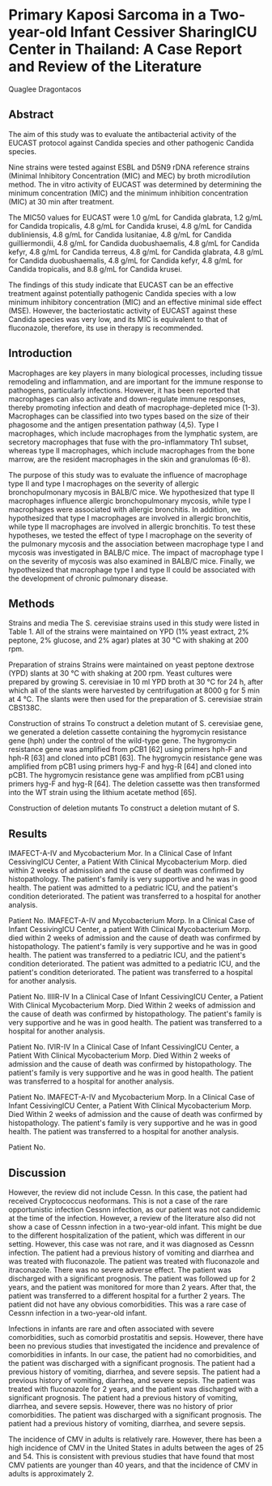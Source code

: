 # Primary Kaposi Sarcoma in a Two-year-old Infant Cessiver SharingICU Center in Thailand: A Case Report and Review of the Literature
Quaglee Dragontacos


## Abstract
The aim of this study was to evaluate the antibacterial activity of the EUCAST protocol against Candida species and other pathogenic Candida species.

Nine strains were tested against ESBL and D5N9 rDNA reference strains (Minimal Inhibitory Concentration (MIC) and MEC) by broth microdilution method. The in vitro activity of EUCAST was determined by determining the minimum concentration (MIC) and the minimum inhibition concentration (MIC) at 30 min after treatment.

The MIC50 values for EUCAST were 1.0 g/mL for Candida glabrata, 1.2 g/mL for Candida tropicalis, 4.8 g/mL for Candida krusei, 4.8 g/mL for Candida dubliniensis, 4.8 g/mL for Candida lusitaniae, 4.8 g/mL for Candida guilliermondii, 4.8 g/mL for Candida duobushaemalis, 4.8 g/mL for Candida kefyr, 4.8 g/mL for Candida terreus, 4.8 g/mL for Candida glabrata, 4.8 g/mL for Candida duobushaemalis, 4.8 g/mL for Candida kefyr, 4.8 g/mL for Candida tropicalis, and 8.8 g/mL for Candida krusei.

The findings of this study indicate that EUCAST can be an effective treatment against potentially pathogenic Candida species with a low minimum inhibitory concentration (MIC) and an effective minimal side effect (MSE). However, the bacteriostatic activity of EUCAST against these Candida species was very low, and its MIC is equivalent to that of fluconazole, therefore, its use in therapy is recommended.


## Introduction
Macrophages are key players in many biological processes, including tissue remodeling and inflammation, and are important for the immune response to pathogens, particularly infections. However, it has been reported that macrophages can also activate and down-regulate immune responses, thereby promoting infection and death of macrophage-depleted mice (1-3). Macrophages can be classified into two types based on the size of their phagosome and the antigen presentation pathway (4,5). Type I macrophages, which include macrophages from the lymphatic system, are secretory macrophages that fuse with the pro-inflammatory Th1 subset, whereas type II macrophages, which include macrophages from the bone marrow, are the resident macrophages in the skin and granulomas (6-8).

The purpose of this study was to evaluate the influence of macrophage type II and type I macrophages on the severity of allergic bronchopulmonary mycosis in BALB/C mice. We hypothesized that type II macrophages influence allergic bronchopulmonary mycosis, while type I macrophages were associated with allergic bronchitis. In addition, we hypothesized that type I macrophages are involved in allergic bronchitis, while type II macrophages are involved in allergic bronchitis. To test these hypotheses, we tested the effect of type I macrophage on the severity of the pulmonary mycosis and the association between macrophage type I and mycosis was investigated in BALB/C mice. The impact of macrophage type I on the severity of mycosis was also examined in BALB/C mice. Finally, we hypothesized that macrophage type I and type II could be associated with the development of chronic pulmonary disease.


## Methods
Strains and media
The S. cerevisiae strains used in this study were listed in Table 1. All of the strains were maintained on YPD (1% yeast extract, 2% peptone, 2% glucose, and 2% agar) plates at 30 °C with shaking at 200 rpm.

Preparation of strains
Strains were maintained on yeast peptone dextrose (YPD) slants at 30 °C with shaking at 200 rpm. Yeast cultures were prepared by growing S. cerevisiae in 10 ml YPD broth at 30 °C for 24 h, after which all of the slants were harvested by centrifugation at 8000 g for 5 min at 4 °C. The slants were then used for the preparation of S. cerevisiae strain CBS138C.

Construction of strains
To construct a deletion mutant of S. cerevisiae gene, we generated a deletion cassette containing the hygromycin resistance gene (hph) under the control of the wild-type gene. The hygromycin resistance gene was amplified from pCB1 [62] using primers hph-F and hph-R [63] and cloned into pCB1 [63]. The hygromycin resistance gene was amplified from pCB1 using primers hyg-F and hyg-R [64] and cloned into pCB1. The hygromycin resistance gene was amplified from pCB1 using primers hyg-F and hyg-R [64]. The deletion cassette was then transformed into the WT strain using the lithium acetate method [65].

Construction of deletion mutants
To construct a deletion mutant of S.


## Results
IMAFECT-A-IV and Mycobacterium Mor.
In a Clinical Case of Infant CessivingICU Center, a Patient With Clinical Mycobacterium Morp. died within 2 weeks of admission and the cause of death was confirmed by histopathology. The patient's family is very supportive and he was in good health. The patient was admitted to a pediatric ICU, and the patient's condition deteriorated. The patient was transferred to a hospital for another analysis.

Patient No. IMAFECT-A-IV and Mycobacterium Morp.
In a Clinical Case of Infant CessivingICU Center, a patient With Clinical Mycobacterium Morp. died within 2 weeks of admission and the cause of death was confirmed by histopathology. The patient's family is very supportive and he was in good health. The patient was transferred to a pediatric ICU, and the patient's condition deteriorated. The patient was admitted to a pediatric ICU, and the patient's condition deteriorated. The patient was transferred to a hospital for another analysis.

Patient No. IIIIR-IV
In a Clinical Case of Infant CessivingICU Center, a Patient With Clinical Mycobacterium Morp. Died Within 2 weeks of admission and the cause of death was confirmed by histopathology. The patient's family is very supportive and he was in good health. The patient was transferred to a hospital for another analysis.

Patient No. IVIR-IV
In a Clinical Case of Infant CessivingICU Center, a Patient With Clinical Mycobacterium Morp. Died Within 2 weeks of admission and the cause of death was confirmed by histopathology. The patient's family is very supportive and he was in good health. The patient was transferred to a hospital for another analysis.

Patient No. IMAFECT-A-IV and Mycobacterium Morp.
In a Clinical Case of Infant CessivingICU Center, a Patient With Clinical Mycobacterium Morp. Died Within 2 weeks of admission and the cause of death was confirmed by histopathology. The patient's family is very supportive and he was in good health. The patient was transferred to a hospital for another analysis.

Patient No.


## Discussion
However, the review did not include Cessn. In this case, the patient had received Cryptococcus neoformans. This is not a case of the rare opportunistic infection Cessnn infection, as our patient was not candidemic at the time of the infection. However, a review of the literature also did not show a case of Cessnn infection in a two-year-old infant. This might be due to the different hospitalization of the patient, which was different in our setting. However, this case was not rare, and it was diagnosed as Cessnn infection. The patient had a previous history of vomiting and diarrhea and was treated with fluconazole. The patient was treated with fluconazole and itraconazole. There was no severe adverse effect. The patient was discharged with a significant prognosis. The patient was followed up for 2 years, and the patient was monitored for more than 2 years. After that, the patient was transferred to a different hospital for a further 2 years. The patient did not have any obvious comorbidities. This was a rare case of Cessnn infection in a two-year-old infant.

Infections in infants are rare and often associated with severe comorbidities, such as comorbid prostatitis and sepsis. However, there have been no previous studies that investigated the incidence and prevalence of comorbidities in infants. In our case, the patient had no comorbidities, and the patient was discharged with a significant prognosis. The patient had a previous history of vomiting, diarrhea, and severe sepsis. The patient had a previous history of vomiting, diarrhea, and severe sepsis. The patient was treated with fluconazole for 2 years, and the patient was discharged with a significant prognosis. The patient had a previous history of vomiting, diarrhea, and severe sepsis. However, there was no history of prior comorbidities. The patient was discharged with a significant prognosis. The patient had a previous history of vomiting, diarrhea, and severe sepsis.

The incidence of CMV in adults is relatively rare. However, there has been a high incidence of CMV in the United States in adults between the ages of 25 and 54. This is consistent with previous studies that have found that most CMV patients are younger than 40 years, and that the incidence of CMV in adults is approximately 2.
